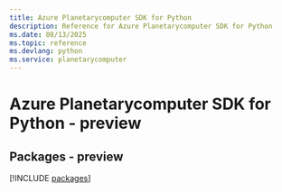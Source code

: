 ```yaml
---
title: Azure Planetarycomputer SDK for Python
description: Reference for Azure Planetarycomputer SDK for Python
ms.date: 08/13/2025
ms.topic: reference
ms.devlang: python
ms.service: planetarycomputer
---
```

# Azure Planetarycomputer SDK for Python - preview
## Packages - preview
[!INCLUDE [packages](planetarycomputer-index.md)]
